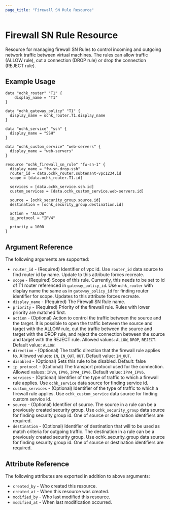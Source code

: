 ```yaml
---
page_title: "Firewall SN Rule Resource"
---
```


# Firewall SN Rule Resource

Resource for managing firewall SN Rules to control incoming and outgoing network traffic between virtual machines. The rules can allow traffic (ALLOW rule), cut a connection (DROP rule) or drop the connection (REJECT rule).

## Example Usage

```hcl
data "ochk_router" "T1" {
    display_name = "T1"
}

data "ochk_gateway_policy" "T1" {
  display_name = ochk_router.T1.display_name
}

data "ochk_service" "ssh" {
  display_name = "SSH"
}

data "ochk_custom_service" "web-servers" {
  display_name = "web-servers"
}

resource "ochk_firewall_sn_rule" "fw-sn-1" {
  display_name = "fw-sn-drop-ssh"
  router_id = data.ochk_router.subtenant-vpc1234.id
  scope = [data.ochk_router.T1.id]

  services = [data.ochk_service.ssh.id]
  custom_services = [data.ochk_custom_service.web-servers.id]

  source = [ochk_security_group.source.id]
  destination = [ochk_security_group.destination.id]

  action = "ALLOW"
  ip_protocol = "IPV4"

  priority = 1000
}
```

## Argument Reference

The following arguments are supported:

* `router_id` - (Required) Identifier of vpc id. Use `router_id` data source to find router id by name. Update to this attribute forces recreate.
* `scope` - (Required) Scope of this rule. Currently, this needs to be set to id of T1 router referenced in `gateway_policy_id`. Use `ochk_router` with display name the same as in `gateway_policy_id` for finding router identifier for scope. Updates to this attribute forces recreate. 
* `display_name` - (Required) The Firewall SN Rule name.
* `priority` - (Required) Priority of the firewall rule. Rules with lower priority are matched first.
* `action` - (Optional) Action to control the traffic between the source and the target. It is possible to open the traffic between the source and target with the ALLOW rule, cut the traffic between the source and target with the DROP rule, and reject the connection between the source and target with the REJECT rule. Allowed values: `ALLOW`, `DROP`, `REJECT`. Default value: `ALLOW`.
* `direction` - (Optional) The traffic direction that the firewall rule applies to. Allowed values: `IN`, `IN_OUT`, `OUT`. Default value: `IN_OUT`.
* `disabled` - (Optional) Sets this rule to be disabled. Default: false
* `ip_protocol` - (Optional) The transport protocol used for the connection. Allowed values: `IPV4`, `IPV6`, `IPV4_IPV6`. Default value: `IPV4_IPV6`.
* `services` - (Optional) Identifier of the type of traffic to which a firewall rule applies. Use `ochk_service` data source for finding service id.
* `custom_services` - (Optional) Identifier of the type of traffic to which a firewall rule applies. Use `ochk_custom_service` data source for finding custom service id. 
* `source` - (Optional) Identifier of source. The source in a rule can be a previously created security group. Use `ochk_security_group` data source for finding security group id. One of source or destination identifiers are required. 
* `destination` - (Optional) Identifier of destination that will to be used as match criteria for outgoing traffic. The destination in a rule can be a previously created security group. Use ochk_security_group data source for finding security group id. One of source or destination identifiers are required. 
  
## Attribute Reference

The following attributes are exported in addition to above arguments: 
 * `created_by` - Who created this resource.
 * `created_at` - When this resource was created.
 * `modified_by` - Who last modified this resource. 
 * `modified_at` - When last modification occurred.     

 
